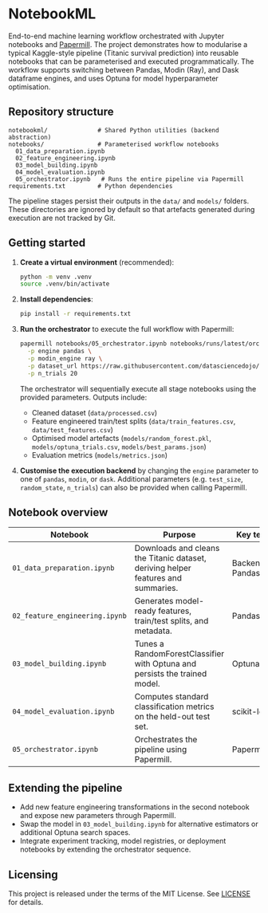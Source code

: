 # NotebookML

End-to-end machine learning workflow orchestrated with Jupyter notebooks and [Papermill](https://papermill.readthedocs.io/). The project demonstrates how to modularise a typical Kaggle-style pipeline (Titanic survival prediction) into reusable notebooks that can be parameterised and executed programmatically. The workflow supports switching between Pandas, Modin (Ray), and Dask dataframe engines, and uses Optuna for model hyperparameter optimisation.

## Repository structure

```
notebookml/              # Shared Python utilities (backend abstraction)
notebooks/               # Parameterised workflow notebooks
  01_data_preparation.ipynb
  02_feature_engineering.ipynb
  03_model_building.ipynb
  04_model_evaluation.ipynb
  05_orchestrator.ipynb   # Runs the entire pipeline via Papermill
requirements.txt         # Python dependencies
```

The pipeline stages persist their outputs in the `data/` and `models/` folders. These directories are ignored by default so that artefacts generated during execution are not tracked by Git.

## Getting started

1. **Create a virtual environment** (recommended):

   ```bash
   python -m venv .venv
   source .venv/bin/activate
   ```

2. **Install dependencies**:

   ```bash
   pip install -r requirements.txt
   ```

3. **Run the orchestrator** to execute the full workflow with Papermill:

   ```bash
   papermill notebooks/05_orchestrator.ipynb notebooks/runs/latest/orchestrator-output.ipynb \
     -p engine pandas \
     -p modin_engine ray \
     -p dataset_url https://raw.githubusercontent.com/datasciencedojo/datasets/master/titanic.csv \
     -p n_trials 20
   ```

   The orchestrator will sequentially execute all stage notebooks using the provided parameters. Outputs include:

   - Cleaned dataset (`data/processed.csv`)
   - Feature engineered train/test splits (`data/train_features.csv`, `data/test_features.csv`)
   - Optimised model artefacts (`models/random_forest.pkl`, `models/optuna_trials.csv`, `models/best_params.json`)
   - Evaluation metrics (`models/metrics.json`)

4. **Customise the execution backend** by changing the `engine` parameter to one of `pandas`, `modin`, or `dask`. Additional parameters (e.g. `test_size`, `random_state`, `n_trials`) can also be provided when calling Papermill.

## Notebook overview

| Notebook | Purpose | Key technologies |
| --- | --- | --- |
| `01_data_preparation.ipynb` | Downloads and cleans the Titanic dataset, deriving helper features and summaries. | BackendManager, Pandas/Modin/Dask |
| `02_feature_engineering.ipynb` | Generates model-ready features, train/test splits, and metadata. | Pandas, scikit-learn |
| `03_model_building.ipynb` | Tunes a RandomForestClassifier with Optuna and persists the trained model. | Optuna, scikit-learn |
| `04_model_evaluation.ipynb` | Computes standard classification metrics on the held-out test set. | scikit-learn |
| `05_orchestrator.ipynb` | Orchestrates the pipeline using Papermill. | Papermill |

## Extending the pipeline

- Add new feature engineering transformations in the second notebook and expose new parameters through Papermill.
- Swap the model in `03_model_building.ipynb` for alternative estimators or additional Optuna search spaces.
- Integrate experiment tracking, model registries, or deployment notebooks by extending the orchestrator sequence.

## Licensing

This project is released under the terms of the MIT License. See [LICENSE](LICENSE) for details.
